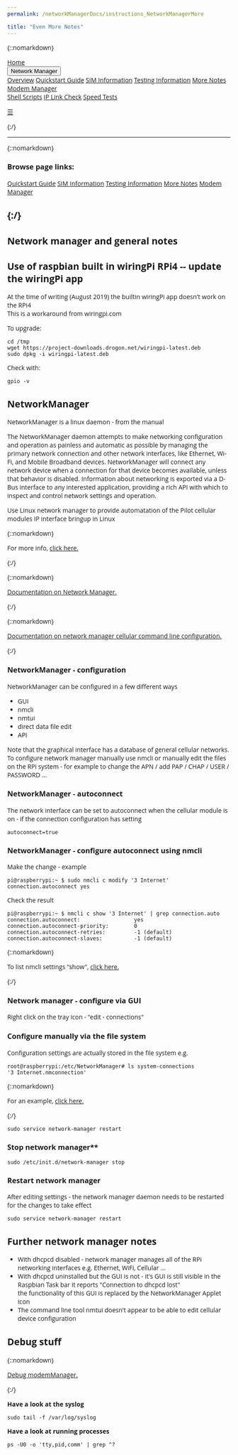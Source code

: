 ```yaml
---
permalink: /networkManagerDocs/instructions_NetworkManagerMore

title: "Even More Notes"
---
```

{::nomarkdown}

<!DOCTYPE html>
<html>
<head>
<meta name="viewport" content="width=device-width, initial-scale=1">
<link rel="stylesheet" href="https://cdnjs.cloudflare.com/ajax/libs/font-awesome/4.7.0/css/font-awesome.min.css">
<style>
body {margin:0;font-family:Open Sans}

.topnav {
  overflow: hidden;
  background-color: #ffffff;
}

.topnav a {
  float: left;
  display: block;
  color: #000000;
  text-align: center;
  padding: 14px 16px;
  text-decoration: none;
  font-size: 17px;
}

.active {
  background-color: #f37221;
  color: #ffffff;
}

.topnav .icon {
  display: none;
}

.dropdown {
  float: left;
  overflow: hidden;
}

.dropdown .dropbtn {
  font-size: 17px;    
  border: none;
  outline: none;
  color: black;
  padding: 14px 16px;
  background-color: #f37221;
  font-family: inherit;
  margin: 0;
}

.dropdown-content {
  display: none;
  position: absolute;
  background-color: #ffffff;
  min-width: 160px;
  box-shadow: 0px 8px 16px 0px rgba(0,0,0,0.2);
  z-index: 1;
}

.dropdown-content a {
  float: none;
  color: black;
  padding: 12px 16px;
  text-decoration: none;
  display: block;
  text-align: left;
  background-color: #ffffff;
}

.topnav a:hover, .dropdown:hover .dropbtn {
  background-color: #ffffff;
  color: #f37221;
}

.dropdown-content a:hover {
  background-color: #ffffff;
  color: #f37221;
}


.topnav > .dropdown .dropdown {
    overflow: visible;
    float: none;
    position: relative;
    background-color: #ffffff;
}
.topnav > .dropdown .dropdown > .dropbtn {width: 100%;background-color: #ffffff;}
.topnav > .dropdown .dropdown > .dropbtn + .dropdown-content {background-color: #ffffff; top: 0; left: 95%;}

#myTopnav.topnav:not(.responsive) .dropdown:hover > .dropdown-content {
  display: block;
}

@media screen and (max-width: 600px) {
  .topnav a:not(:first-child), .dropdown .dropbtn {
    display: none;
  }
  .topnav a.icon {
    float: right;
    display: block;
  }
}

@media screen and (max-width: 600px) {
  .topnav.responsive {position: relative;}
  .topnav.responsive .icon {
    position: absolute;
    right: 0;
    top: 0;
  }
  .topnav.responsive a {
    float: none;
    display: block;
    text-align: left;
    background-color: #ffffff;
  }
  .topnav.responsive .dropdown {float: none;}
  .topnav.responsive .dropdown-content {position: relative;}
  .topnav.responsive .dropdown .dropbtn {
    display: block;
    width: 100%;
    text-align: left; 
    background color: #ffffff;
    
  }
  .topnav > .dropdown .dropdown > .dropbtn + .dropdown-content {background-color: #ffffff; top: 0; left: auto;}
  .topnav > .dropdown .dropdown > .dropbtn + .dropdown-content, .topnav > .dropdown .dropdown > .dropbtn { text-indent: 15px;box-shadow: none; background-color:#ffffff}
}
</style>
</head>
<body>

<div class="topnav" id="myTopnav">
  <a href="https://izzybobs.github.io/pilot/">Home</a>
  <div class="dropdown">
    <button class="dropbtn" class="active"> Network Manager 
      <i class="fa fa-caret-down"></i>
    </button>
    <div class="dropdown-content">
      <a href="https://izzybobs.github.io/pilot/networkManagerDocs/">Overview</a>
      <a href="https://izzybobs.github.io/pilot/networkManagerDocs/Quickstart.html">Quickstart Guide</a>
      <a href="https://izzybobs.github.io/pilot/networkManagerDocs/simUse_info.html">SIM Information</a>
      <a href="https://izzybobs.github.io/pilot/networkManagerDocs/test_configurationRecords.html">Testing Information</a>
      <a href="https://izzybobs.github.io/pilot/networkManagerDocs#more_notes">More Notes</a>
      <a href="https://izzybobs.github.io/pilot/networkManagerDocs#modem_manager">Modem Manager</a>
    </div>
  </div> 
  <a href="https://izzybobs.github.io/pilot/scripts_pilotControl/">Shell Scripts</a>
  <a href="https://izzybobs.github.io/pilot/scripts_python_checkIp/">IP Link Check</a>
  <a href="https://izzybobs.github.io/pilot/speedtests/">Speed Tests</a>
  
  <a href="javascript:void(0);" style="font-size:15px;" class="icon" onclick="myFunction()">&#9776;</a>
</div>



<script>

function myFunction() {
  var x = document.getElementById("myTopnav");
  if (x.className === "topnav") {
    x.className += " responsive";
  } else {
    x.className = "topnav";
  }
}



function resetthis(){

var x = document.getElementById("myTopnav");
var butt = document.querySelectorAll(".dropbtn");

	for(i = 0; i<butt.length;i++){
      butt[i].nextElementSibling.removeAttribute("style")
      }
x.className = "topnav";

}

function init(){
var x = document.querySelector("#myTopnav");
	var butt = x.querySelectorAll(".dropbtn");
 
	for(i = 0; i<butt.length;i++){
   butt[i].nextElementSibling.style.display="";
		butt[i].onclick=function(){
       
        if(x.className.indexOf("responsive")!= -1){
			if(this.nextElementSibling.style.display=="none" || this.nextElementSibling.style.display=="")
            {
				this.nextElementSibling.style.display="block";
			}
			else
			{
			this.nextElementSibling.style.display="none";
			}
            }
		}
	}
}




window.onresize = function(){
resetthis();
}
init();

</script>

</body>
{:/}

---
{::nomarkdown}
<h3> Browse page links:</h3>
<div class="topnav" id="myTopnav">
  <a href="https://izzybobs.github.io/pilot/networkManagerDocs#quickstart_guide">Quickstart Guide</a>
  <a href="https://izzybobs.github.io/pilot/networkManagerDocs#sim_information">SIM Information</a>
  <a href="https://izzybobs.github.io/pilot/networkManagerDocs#pilot_testing_info">Testing Information</a>
  <a href="https://izzybobs.github.io/pilot/networkManagerDocs#more_notes">More Notes</a>
  <a href="https://izzybobs.github.io/pilot/networkManagerDocs#modem_manager">Modem Manager</a>
    </div>

{:/}
---

## Network manager and general notes


## Use of raspbian built in wiringPi RPi4  -- update the wiringPi app

At the time of writing (August 2019) the builtin wiringPi app doesn't work on the RPi4  
This is a workaround from wiringpi.com

To upgrade:
```
cd /tmp
wget https://project-downloads.drogon.net/wiringpi-latest.deb
sudo dpkg -i wiringpi-latest.deb
```

Check with:
```
gpio -v
```


## NetworkManager
NetworkManager is a linux daemon - from the manual  

 The NetworkManager daemon attempts to make networking configuration and operation as
 painless and automatic as possible by managing the primary network connection and
 other network interfaces, like Ethernet, Wi-Fi, and Mobile Broadband devices. 
 NetworkManager will connect any network device when a connection for that device
 becomes available, unless that behavior is disabled. Information about networking is
 exported via a D-Bus interface to any interested application, providing a rich API
 with which to inspect and control network settings and operation.


Use Linux network manager to provide automatation of the Pilot cellular modules 
IP interface bringup in Linux

{::nomarkdown}
<p><a id="nwm_moreinfo"></a>For more info, <a href="https://developer.gnome.org/NetworkManager/stable/NetworkManager.html" target="_blank">click here.</a></p>  
{:/}

{::nomarkdown}
<p><a id="nwm_doc"></a><a href="https://wiki.debian.org/NetworkManager" target="_blank">Documentation on Network Manager.</a></p>  
{:/}

{::nomarkdown}
<p><a id="nwm_cmdline_config"></a><a href="https://docs.ubuntu.com/core/en/stacks/network/network-manager/docs/configure-cellular-connections" target="_blank">Documentation on network manager cellular command line configuration.</a></p>  
{:/}


### NetworkManager - configuration 
NetworkManager can be configured in a few different ways    
* GUI
* nmcli
* nmtui
* direct data file edit
* API

Note that the graphical interface has a database of general cellular networks.  
To configure network manager manually use nmcli or manually edit the files on the RPi system - 
for example to change the APN / add PAP / CHAP / USER / PASSWORD ...  
  

### NetworkManager - autoconnect 

The network interface can be set to autoconnect when the cellular module is on - if the connection configuration has setting   
```
autoconnect=true
```



### NetworkManager - configure autoconnect using nmcli

Make the change - example
```
pi@raspberrypi:~ $ sudo nmcli c modify '3 Internet' connection.autoconnect yes
```

Check the result
```
pi@raspberrypi:~ $ nmcli c show '3 Internet' | grep connection.auto
connection.autoconnect:                 yes
connection.autoconnect-priority:        0
connection.autoconnect-retries:         -1 (default)
connection.autoconnect-slaves:          -1 (default)
```

{::nomarkdown}
<p><a id="nmcli_settings"></a>To list nmcli settings "show", <a href="https://izzybobs.github.io/pilot/networkManagerDocs/exampleNmcliConnectShow.html">click here.</a></p>
{:/}


### Network manager - configure via GUI
Right click on the tray icon - "edit - connections"



### Configure manually via the file system
Configuration settings are actually stored in the file system e.g.

```
root@raspberrypi:/etc/NetworkManager# ls system-connections
'3 Internet.nmconnection'
```

{::nomarkdown}
<p><a id="example_config_file"></a>For an example, <a href="https://izzybobs.github.io/pilot/networkManagerDocs/exampleNetworkManagerConfigFile.html">click here.</a></p>
{:/}

```
sudo service network-manager restart
```

### Stop network manager**  
```
sudo /etc/init.d/network-manager stop
```

### Restart network manager
After editing settings - the network manager daemon needs to be restarted for the changes to take effect  

```
sudo service network-manager restart
```


## Further network manager notes

* With dhcpcd disabled - network manager manages all of the RPi networking interfaces
 e.g. Ethernet, WiFi, Cellular ...
* With dhcpcd uninstalled but the GUI is not - it's GUI is still visible in the Raspbian Task bar
it reports "Connection to dhcpcd lost"   
the functionality of this GUI is replaced by the NetworkManager Applet icon  
* The command line tool nmtui doesn't appear to be able to edit cellular device configuration



## Debug stuff
{::nomarkdown}
<p><a id="debug_mm"></a><a href="https://www.freedesktop.org/wiki/Software/ModemManager/Debugging/" target="_blank">Debug modemManager.</a></p>  
{:/}


**Have a look at the syslog**   
```
sudo tail -f /var/log/syslog
```



**Have a look at running processes**  
```
ps -U0 -o 'tty,pid,comm' | grep ^?
```


